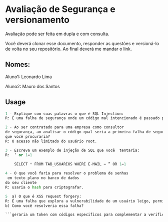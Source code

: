 # Avaliação de Segurança e versionamento

Avaliação pode ser feita em dupla e com consulta.

Você deverá clonar esse documento, responder as questões e versioná-lo de volta no seu repositório. Ao final deverá me mandar o link.


## Nomes:

Aluno1: Leonardo Lima

Aluno2: Mauro dos Santos

## Usage

```python
1 - Explique com suas palavras o que é SQL Injection:
R: É uma falha de segurança onde um código mal intencionado é passado pelo SQL.

```

```python
2 - Ao ser contratado para uma empresa como consultor
de segurança, ao analisar o código qual seria a primeira falha de segurança
que você procuraria?
R: O acesso não limitado do usuário root. 

```

```python
3 - Escreva um exemplo de injeção de SQL que você  tentaria:
R:  ‘ or 1=1
    
    SELECT * FROM TAB_USUARIOS WHERE E-MAIL = ” OR 1=1

```
```python
4 - O que você faria para resolver o problema de senhas
 em texto plano no banco de dados
do seu cliente
R: usaria o hash para criptografar.

```

```python
5  a) O que é XSS request forgery:
R: É uma falha que explora a vulnerabilidade de um usuário leigo, permitindo que virtualmente  qualquer ação especifica possa ser realizada no sistema sem consentimento do usuário final.
b) Como você resolveria essa falha?

```geraria um token com códigos especificos para complementar a verificação de autenticidade.







